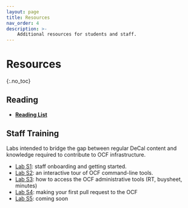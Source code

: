 ```yaml
---
layout: page
title: Resources
nav_order: 4
description: >-
    Additional resources for students and staff.
---
```


# Resources
{:.no_toc}

## Reading

* **[Reading List](https://docs.google.com/document/d/14AI1B4prCDhbAfvPjH2fvBWD5s-y6vv5SQw-zt7T2U4/edit)**


## Staff Training

Labs intended to bridge the gap between regular DeCal content and knowledge required to contribute to OCF infrastructure.

* [Lab S1](../labs/staff/s1): staff onboarding and getting started.
* [Lab S2](../labs/staff/s2): an interactive tour of OCF command-line tools.
* [Lab S3](../labs/staff/s3): how to access the OCF administrative tools (RT, buysheet, minutes)
* [Lab S4](../labs/staff/s4): making your first pull request to the OCF
* [Lab S5](#): coming soon
